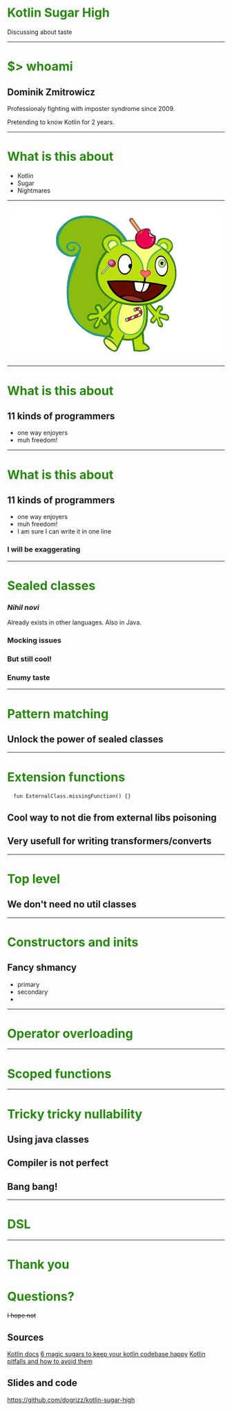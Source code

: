<!-- theme: default -->
<!-- class: invert -->
<style>
  h1 {
    color: #26890d; 
  }
</style>

# Kotlin Sugar High

Discussing about taste

---

# $> whoami

## Dominik Zmitrowicz

Professionaly fighting with imposter syndrome since 2009.

Pretending to know Kotlin for 2 years.

---

# What is this about

 - Kotlin
 - Sugar
 - Nightmares

---

![Sugar nightmares](flaky.png)

---
<style scoped>
    h2 {
      text-decoration-line: underline;
      text-decoration-style: wavy;
      text-decoration-color: white;
    }
</style>

# What is this about
## 11 kinds of programmers

 - one way enjoyers
 - muh freedom!

---

<style scoped>
    h2 {
      text-decoration-line: underline;
      text-decoration-style: wavy;
      text-decoration-color: white;
    }
</style>

# What is this about
## 11 kinds of programmers

 - one way enjoyers
 - muh freedom!
 - I am sure I can write it in one line


### I will be exaggerating

---

# Sealed classes

### *Nihil novi*
Already exists in other languages. Also in Java.

### Mocking issues

### But still cool!

### Enumy taste

---

# Pattern matching

## Unlock the power of sealed classes

---

# Extension functions

```
  fun ExternalClass.missingFunction() {}
```

## Cool way to not die from external libs poisoning

## Very usefull for writing transformers/converts

---

# Top level

## We don't need no util classes

---

# Constructors and inits

## Fancy shmancy
 - primary 
 - secondary
 - 

---

# Operator overloading


---

# Scoped functions


---

# Tricky tricky nullability

## Using java classes

## Compiler is not perfect

## Bang bang!

---

# DSL


---
<style scoped>
  s {
    font-size: 25%;
  }
</style>

# Thank you

# Questions?

~~I hope not~~

## Sources
[Kotlin docs](https://kotlinlang.org/docs/home.html)
[6 magic sugars to keep your kotlin codebase happy](https://medium.com/@piotr.slesarew/6-magic-sugars-that-can-make-your-kotlin-codebase-happier-part-1-ceee3c2bc9d3)
[Kotlin pitfalls and how to avoid them](https://the-cogitator.com/posts/blog/2017/10/02/kotlin-pitfalls-and-how-to-avoid-them.html)

## Slides and code
https://github.com/dogrizz/kotlin-sugar-high

